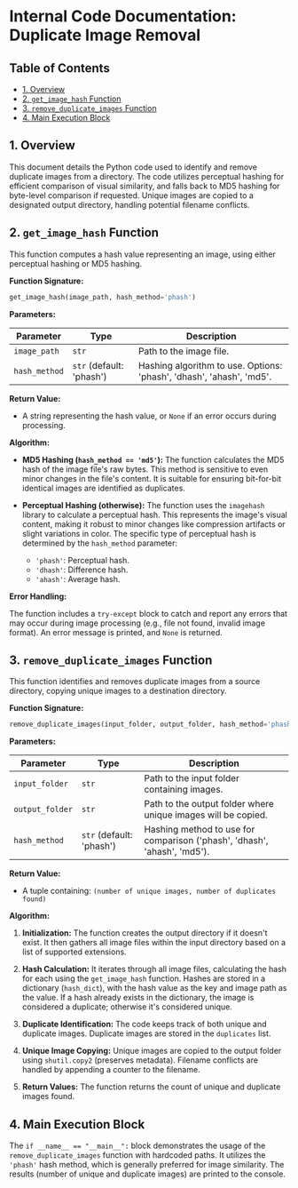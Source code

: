 # Internal Code Documentation: Duplicate Image Removal

## Table of Contents

* [1. Overview](#1-overview)
* [2. `get_image_hash` Function](#2-get_image_hash-function)
* [3. `remove_duplicate_images` Function](#3-remove_duplicate-images-function)
* [4. Main Execution Block](#4-main-execution-block)


<a name="1-overview"></a>
## 1. Overview

This document details the Python code used to identify and remove duplicate images from a directory. The code utilizes perceptual hashing for efficient comparison of visual similarity, and falls back to MD5 hashing for byte-level comparison if requested.  Unique images are copied to a designated output directory, handling potential filename conflicts.

<a name="2-get_image_hash-function"></a>
## 2. `get_image_hash` Function

This function computes a hash value representing an image, using either perceptual hashing or MD5 hashing.

**Function Signature:**

```python
get_image_hash(image_path, hash_method='phash')
```

**Parameters:**

| Parameter      | Type          | Description                                                              |
|-----------------|-----------------|--------------------------------------------------------------------------|
| `image_path`   | `str`          | Path to the image file.                                                  |
| `hash_method` | `str` (default: 'phash') | Hashing algorithm to use. Options: 'phash', 'dhash', 'ahash', 'md5'. |

**Return Value:**

* A string representing the hash value, or `None` if an error occurs during processing.

**Algorithm:**

* **MD5 Hashing (`hash_method == 'md5'`):**  The function calculates the MD5 hash of the image file's raw bytes. This method is sensitive to even minor changes in the file's content.  It is suitable for ensuring bit-for-bit identical images are identified as duplicates.

* **Perceptual Hashing (otherwise):** The function uses the `imagehash` library to calculate a perceptual hash. This represents the image's visual content, making it robust to minor changes like compression artifacts or slight variations in color. The specific type of perceptual hash is determined by the `hash_method` parameter:
    * `'phash'`: Perceptual hash.
    * `'dhash'`: Difference hash.
    * `'ahash'`: Average hash.

**Error Handling:**

The function includes a `try-except` block to catch and report any errors that may occur during image processing (e.g., file not found, invalid image format).  An error message is printed, and `None` is returned.


<a name="3-remove_duplicate-images-function"></a>
## 3. `remove_duplicate_images` Function

This function identifies and removes duplicate images from a source directory, copying unique images to a destination directory.

**Function Signature:**

```python
remove_duplicate_images(input_folder, output_folder, hash_method='phash')
```

**Parameters:**

| Parameter      | Type          | Description                                                              |
|-----------------|-----------------|--------------------------------------------------------------------------|
| `input_folder` | `str`          | Path to the input folder containing images.                               |
| `output_folder` | `str`          | Path to the output folder where unique images will be copied.           |
| `hash_method`  | `str` (default: 'phash') | Hashing method to use for comparison ('phash', 'dhash', 'ahash', 'md5'). |

**Return Value:**

* A tuple containing:  `(number of unique images, number of duplicates found)`


**Algorithm:**

1. **Initialization:** The function creates the output directory if it doesn't exist. It then gathers all image files within the input directory based on a list of supported extensions.

2. **Hash Calculation:** It iterates through all image files, calculating the hash for each using the `get_image_hash` function.  Hashes are stored in a dictionary (`hash_dict`), with the hash value as the key and image path as the value.  If a hash already exists in the dictionary, the image is considered a duplicate; otherwise it's considered unique.

3. **Duplicate Identification:**  The code keeps track of both unique and duplicate images. Duplicate images are stored in the `duplicates` list.

4. **Unique Image Copying:**  Unique images are copied to the output folder using `shutil.copy2` (preserves metadata). Filename conflicts are handled by appending a counter to the filename.

5. **Return Values:** The function returns the count of unique and duplicate images found.


<a name="4-main-execution-block"></a>
## 4. Main Execution Block

The `if __name__ == "__main__":` block demonstrates the usage of the `remove_duplicate_images` function with hardcoded paths.  It utilizes the `'phash'` hash method, which is generally preferred for image similarity. The results (number of unique and duplicate images) are printed to the console.
